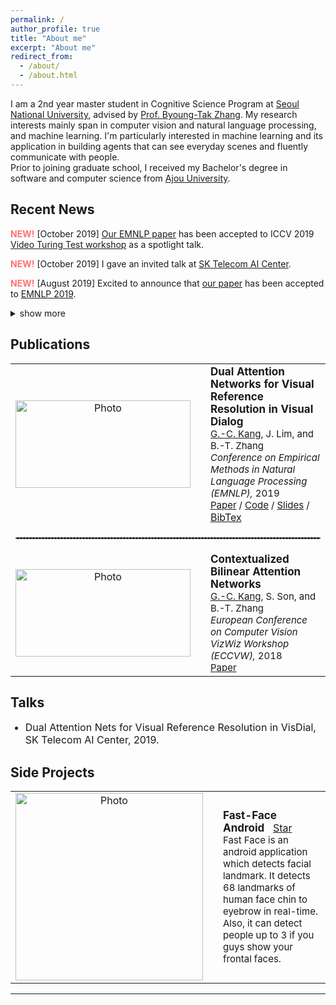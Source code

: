 ```yaml
---
permalink: /
author_profile: true
title: "About me"
excerpt: "About me"
redirect_from: 
  - /about/
  - /about.html
---
```

I am a 2nd year master student in Cognitive Science Program at [Seoul National University][1], advised by [Prof. Byoung-Tak Zhang][2]. My research interests mainly span in computer vision and natural language processing, and machine learning. I'm particularly interested in machine learning and its application in building agents that can see everyday scenes and fluently communicate with people. <br>
Prior to joining graduate school, I received my Bachelor's degree in software and computer science from [Ajou University][3]. 
<br>

## Recent News
<span style="color:#ff7272;"><b>NEW!</b></span> [October 2019] <a href="https://arxiv.org/abs/1902.09368">Our EMNLP paper</a> has been accepted to ICCV 2019 <a href="https://videoturingtest.github.io">Video Turing Test workshop</a> as a spotlight talk.

<span style="color:#ff7272;"><b>NEW!</b></span> [October 2019] I gave an invited talk at <a href="https://www.skt.ai">SK Telecom AI Center</a>.

<span style="color:#ff7272;"><b>NEW!</b></span> [August 2019] Excited to announce that <a href="https://arxiv.org/abs/1902.09368">our paper</a> has been accepted to <a href="https://www.emnlp-ijcnlp2019.org/">EMNLP 2019</a>.
<details>
  <summary>show more</summary>

  <p><span style="color:#ff7272;"><b>NEW!</b></span> [June 2019] Our proposed method ranks <b>3rd place</b> on <a href="https://visualdialog.org/challenge/2019">Visual Dialog Challenge 2019</a>!!</p> 
  
  <p><span style="color:#ff7272;"><b>NEW!</b></span> [August 2018] We have a paper accepted to ECCV 2018 Workshop on <a href="http://vizwiz.org/workshop/">VizWiz Grand Challenge</a>.</p>  
</details>

## Publications
<table align="center" style="border-collapse: collapse; border: none;" >
    <!-- Dual Attention Networks -->
    <tr style="border: none;">
        <td align="center" style="border: none;"><img src="https://github.com/gicheonkang/gicheonkang.github.io/blob/master/images/DAN-19.png?raw=true" alt="Photo" width="280" height="140" /></td>
        <td style="border: none;"></td>
        <td align="left" style="border: none;"><b><span style="font-size: 17px;">Dual Attention Networks for Visual Reference Resolution in Visual Dialog</span></b><br>
          <span style="font-size:15px;"><u>G.-C. Kang</u>, J. Lim, and B.-T. Zhang</span><br>
          <span style="font-size:15px;"><i>Conference on Empirical Methods in Natural Language Processing (EMNLP), </i>2019</span><br>
          <span style="font-size:15px;"><a href="https://arxiv.org/pdf/1902.09368.pdf">Paper</a> / </span>
          <span style="font-size:15px;"><a href="https://github.com/gicheonkang/DAN-VisDial">Code</a> / </span>
          <span style="font-size:15px;"><a href="https://docs.google.com/viewer?url=https://raw.githubusercontent.com/gicheonkang/gicheonkang.github.io/master/files/DAN-19-slide.pdf">Slides</a> / </span>
          <span stype="font-size:15px;"><a href="https://www.aclweb.org/anthology/D19-1209.bib">BibTex</a></span>
        </td>
    </tr>
    <!-- CBAN -->
    <tr style="border: none;">
        <td style="border: none;" colspan="3"><hr style="border: dashed 1px #8c8b8b;"></td>
    </tr>
    <!-- Contextualized Bilinear Attention Networks -->
    <tr style="border: none;">
        <td align="center" style="border: none;"><img src="https://github.com/gicheonkang/gicheonkang.github.io/blob/master/images/CBAN-18.png?raw=true" alt="Photo" width="280" height="140" /></td>
        <td style="border: none;"></td>
        <td align="left" style="border: none;"><b><span style="font-size: 17px;">Contextualized Bilinear Attention Networks</span></b><br>
          <span style="font-size:15px;"><u>G.-C. Kang</u>, S. Son, and B.-T. Zhang</span><br>
          <span style="font-size:15px;"><i>European Conference on Computer Vision VizWiz Workshop (ECCVW), </i>2018</span><br>
          <span style="font-size:15px;"><a class="btn btn--info" href="https://bi.snu.ac.kr/Publications/Conferences/International/ECCV2018_Workshop_VizWiz_GCKang.pdf"> Paper </a></span>
          </td> 
    </tr>
</table>

## Talks
<ul>
  <li style="font-size:16px;">Dual Attention Nets for Visual Reference Resolution in VisDial, SK Telecom AI Center, 2019.</li>
</ul>

## Side Projects
<script async defer src="https://buttons.github.io/buttons.js"></script>
<table align="center" style="border-collapse: collapse; border: none;" >
    <!-- Dual Attention Networks -->
    <tr style="border: none;">
        <td align="center" style="border: none;"><img src="https://github.com/gicheonkang/gicheonkang.github.io/blob/master/images/fast-face-android.png?raw=true" alt="Photo" width="300" /></td>
        <td style="border: none;"></td>
        <td style="border: none;"><b><span style="font-size: 17px; ">Fast-Face Android &nbsp; </span></b><a class="github-button" href="https://github.com/gicheonkang/fast-face-android" data-size="large" data-show-count="true" aria-label="Star gicheonkang/fast-face-android on GitHub" >Star</a><br>
          <span style="font-size:15px; ">Fast Face is an android application which detects facial landmark. It detects 68 landmarks of human face chin to eyebrow in real-time. Also, it can detect people up to 3 if you guys show your frontal faces.</span><br>
        </td>
    </tr>    
</table>

<style>
  @media screen and (max-width: 750px) {
  table thead {
    border: none;
    clip: rect(0 0 0 0);
    height: 1px;
    margin: -1px;
    overflow: hidden;
    padding: 0;
    position: absolute;
    width: 1px;
  }
  
  table tr {
    border-bottom: 3px solid #ddd;
    display: block;
  }
  
  table td {
    border-bottom: 1px solid #ddd;
    display: block;
    text-align: left;
  }
  
  table td::before {
    content: attr(data-label);
    float: left;
  }
}
</style>

---
[1]: http://en.snu.ac.kr
[2]: https://bi.snu.ac.kr/~btzhang/
[3]: http://www.ajou.ac.kr/en/


